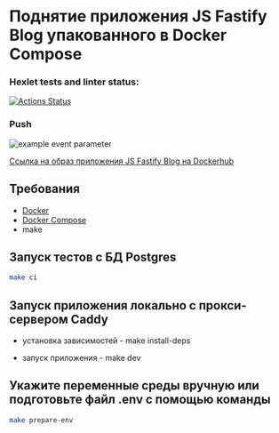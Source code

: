 # Поднятие приложения JS Fastify Blog упакованного в Docker Compose

### Hexlet tests and linter status:
[![Actions Status](https://github.com/Cabyca/devops-for-programmers-project-74/actions/workflows/hexlet-check.yml/badge.svg)](https://github.com/Cabyca/devops-for-programmers-project-74/actions)

### Push
![example event parameter](https://github.com/Cabyca/devops-for-programmers-project-74/actions/workflows/push.yml/badge.svg?event=push)

[Ссылка на образ приложения JS Fastify Blog на Dockerhub](https://hub.docker.com/repository/docker/cabyca/devops-for-programmers-project-74/general)

## Требования

* [Docker](https://www.docker.com/)
* [Docker Compose](https://docs.docker.com/compose/)
* make

## Запуск тестов с БД Postgres

```bash
make ci
```

## Запуск приложения локально с прокси-сервером Caddy

* установка зависимостей - make install-deps

* запуск приложения - make dev

## Укажите переменные среды вручную или подготовьте файл .env с помощью команды

```bash
make prepare-env
```




